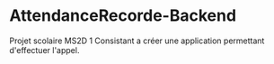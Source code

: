 # AttendanceRecorde-Backend
Projet scolaire MS2D 1 Consistant a créer une application permettant d'effectuer l'appel.
